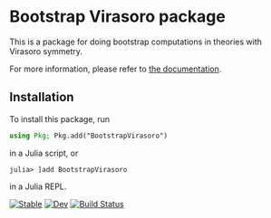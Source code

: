 # Bootstrap Virasoro package

This is a package for doing bootstrap computations in theories with Virasoro symmetry.

For more information, please refer to [the documentation](https://paul-roux-phys.github.io/BootstrapVirasoro.jl/stable/).

## Installation

To install this package, run

```julia
using Pkg; Pkg.add("BootstrapVirasoro")
```

in a Julia script, or

```julia-repl
julia> ]add BootstrapVirasoro
```

in a Julia REPL.

[![Stable](https://img.shields.io/badge/docs-stable-blue.svg)](https://Paul-Roux-Phys.github.io/BootstrapVirasoro.jl/stable/)
[![Dev](https://img.shields.io/badge/docs-dev-blue.svg)](https://Paul-Roux-Phys.github.io/BootstrapVirasoro.jl/dev/)
[![Build Status](https://github.com/Paul-Roux-Phys/BootstrapVirasoro.jl/actions/workflows/CI.yml/badge.svg?branch=main)](https://github.com/Paul-Roux-Phys/BootstrapVirasoro.jl/actions/workflows/CI.yml?query=branch%3Amain)
